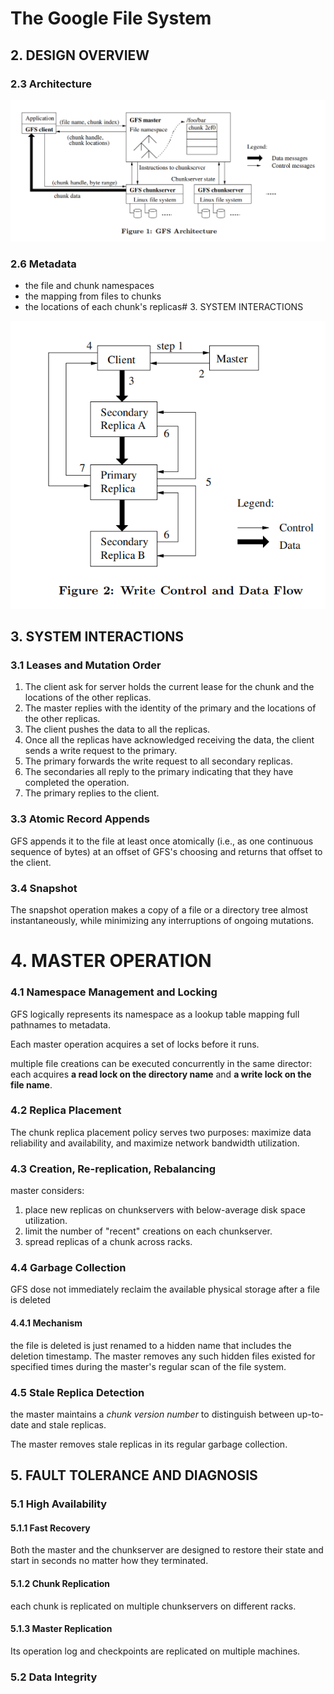# The Google File System

## 2. DESIGN OVERVIEW

### 2.3 Architecture

![image-20230313223721219](./ch02.assets/image-20230313223721219.png)

###  2.6 Metadata

- the file and chunk namespaces
- the mapping from files to chunks 
- the locations of each chunk's replicas# 3. SYSTEM INTERACTIONS

![image-20230313224446860](./ch03.assets/image-20230313224446860.png)

## 3. SYSTEM INTERACTIONS

### 3.1 Leases and Mutation Order

1. The client ask for server holds the current lease for the chunk and the locations of the other replicas.
1. The master replies with the identity of the primary and the locations of the other replicas.
1. The client pushes the data to all the replicas.
1. Once all the replicas have acknowledged receiving the data, the client sends a write request to the primary.
1. The primary forwards the write request to all secondary replicas.
1. The secondaries all reply to the primary indicating that they have completed the operation.
1. The primary replies to the client.

### 3.3 Atomic Record Appends

GFS appends it to the file at least once atomically (i.e., as one continuous sequence of bytes) at an offset of GFS's choosing and returns that offset to the client.

### 3.4 Snapshot

The snapshot operation makes a copy of a file or a directory tree almost instantaneously, while minimizing any interruptions of ongoing mutations.

# 4. MASTER OPERATION

### 4.1 Namespace Management and Locking

GFS logically represents its namespace as a lookup table mapping full pathnames to metadata.

Each master operation acquires a set of locks before it runs.

multiple file creations can be executed concurrently in the same director: each acquires **a read lock on the directory name** and **a write lock on the file name**.

### 4.2 Replica Placement

The chunk replica placement policy serves two purposes: maximize data reliability and availability, and maximize network bandwidth utilization.

### 4.3 Creation, Re-replication, Rebalancing

master considers:

1. place new replicas on chunkservers with below-average disk space utilization.
2. limit the number of "recent" creations on each chunkserver.
3. spread replicas of a chunk across racks.

### 4.4 Garbage Collection

GFS dose not immediately reclaim the available physical storage after a file is deleted

#### 4.4.1 Mechanism

the file is deleted is just renamed to a hidden name that includes the deletion timestamp. The master removes any such hidden files existed for specified times during the master's regular scan of the file system.

### 4.5 Stale Replica Detection

the master maintains a *chunk version number* to distinguish between up-to-date and stale replicas.

The master removes stale replicas in its regular garbage collection.

## 5. FAULT TOLERANCE AND DIAGNOSIS

### 5.1 High Availability

#### 5.1.1 Fast Recovery

Both the master and the chunkserver are designed to restore their state and start in seconds no matter how they terminated.

#### 5.1.2 Chunk Replication

each chunk is replicated on multiple chunkservers on different racks.

#### 5.1.3 Master Replication

Its operation log and checkpoints are replicated on multiple machines.

### 5.2 Data Integrity

